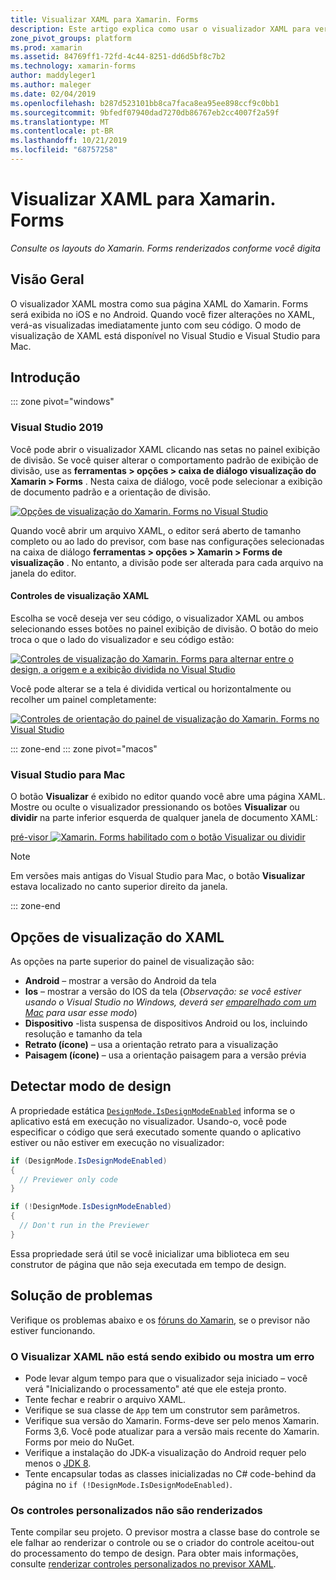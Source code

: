 ```yaml
---
title: Visualizar XAML para Xamarin. Forms
description: Este artigo explica como usar o visualizador XAML para ver os layouts do Xamarin. Forms renderizados conforme você digita. O XAML Visualizer está disponível no Visual Studio 2019 e no Visual Studio 2019 para Mac.
zone_pivot_groups: platform
ms.prod: xamarin
ms.assetid: 84769ff1-72fd-4c44-8251-dd6d5bf8c7b2
ms.technology: xamarin-forms
author: maddyleger1
ms.author: maleger
ms.date: 02/04/2019
ms.openlocfilehash: b287d523101bb8ca7faca8ea95ee898ccf9c0bb1
ms.sourcegitcommit: 9bfedf07940dad7270db86767eb2cc4007f2a59f
ms.translationtype: MT
ms.contentlocale: pt-BR
ms.lasthandoff: 10/21/2019
ms.locfileid: "68757258"
---
```

# <a name="xaml-previewer-for-xamarinforms"></a>Visualizar XAML para Xamarin. Forms

_Consulte os layouts do Xamarin. Forms renderizados conforme você digita_

## <a name="overview"></a>Visão Geral

O visualizador XAML mostra como sua página XAML do Xamarin. Forms será exibida no iOS e no Android. Quando você fizer alterações no XAML, verá-as visualizadas imediatamente junto com seu código. O modo de visualização de XAML está disponível no Visual Studio e Visual Studio para Mac.

## <a name="getting-started"></a>Introdução

::: zone pivot="windows"

### <a name="visual-studio-2019"></a>Visual Studio 2019

Você pode abrir o visualizador XAML clicando nas setas no painel exibição de divisão. Se você quiser alterar o comportamento padrão de exibição de divisão, use as **ferramentas > opções > caixa de diálogo visualização do Xamarin > Forms** . Nesta caixa de diálogo, você pode selecionar a exibição de documento padrão e a orientação de divisão.

[![Opções de visualização do Xamarin. Forms no Visual Studio](xaml-previewer-images/xamlp-options-vs-sm.png "Opções de visualização do Xamarin. Forms no Visual Studio")](xaml-previewer-images/xamlp-options-vs-lg.png#lightbox)

Quando você abrir um arquivo XAML, o editor será aberto de tamanho completo ou ao lado do previsor, com base nas configurações selecionadas na caixa de diálogo **ferramentas > opções > Xamarin > Forms de visualização** . No entanto, a divisão pode ser alterada para cada arquivo na janela do editor.

#### <a name="xaml-preview-controls"></a>Controles de visualização XAML

Escolha se você deseja ver seu código, o visualizador XAML ou ambos selecionando esses botões no painel exibição de divisão. O botão do meio troca o que o lado do visualizador e seu código estão:

[![Controles de visualização do Xamarin. Forms para alternar entre o design, a origem e a exibição dividida no Visual Studio](xaml-previewer-images/xamlp-controls-splitview-vs-sm.png "Controles de visualização do Xamarin. Forms para alternar entre o design, a origem e a exibição dividida no Visual Studio")](xaml-previewer-images/xamlp-controls-splitview-vs-lg.png#lightbox)

Você pode alterar se a tela é dividida vertical ou horizontalmente ou recolher um painel completamente:

[![Controles de orientação do painel de visualização do Xamarin. Forms no Visual Studio](xaml-previewer-images/xamlp-controls-orientation-vs-sm.png "Controles de orientação do painel de visualização do Xamarin. Forms no Visual Studio")](xaml-previewer-images/xamlp-controls-orientation-vs-lg.png#lightbox)

::: zone-end
::: zone pivot="macos"

### <a name="visual-studio-for-mac"></a>Visual Studio para Mac

O botão **Visualizar** é exibido no editor quando você abre uma página XAML. Mostre ou oculte o visualizador pressionando os botões **Visualizar** ou **dividir** na parte inferior esquerda de qualquer janela de documento XAML:

[pré-visor ![Xamarin. Forms habilitado com o botão Visualizar ou dividir](xaml-previewer-images/xamlp-list-sml.png)](xaml-previewer-images/xamlp-list.png#lightbox)

> [!NOTE]
> Em versões mais antigas do Visual Studio para Mac, o botão **Visualizar** estava localizado no canto superior direito da janela.

::: zone-end

## <a name="xaml-previewer-options"></a>Opções de visualização do XAML

As opções na parte superior do painel de visualização são:

* **Android** – mostrar a versão do Android da tela
* **Ios** – mostrar a versão do IOS da tela (*Observação: se você estiver usando o Visual Studio no Windows, deverá ser [emparelhado com um Mac](~/ios/get-started/installation/windows/connecting-to-mac/index.md) para usar esse modo*)
* **Dispositivo** -lista suspensa de dispositivos Android ou Ios, incluindo resolução e tamanho da tela
* **Retrato (ícone)** – usa a orientação retrato para a visualização
* **Paisagem (ícone)** – usa a orientação paisagem para a versão prévia

## <a name="detect-design-mode"></a>Detectar modo de design

A propriedade estática [`DesignMode.IsDesignModeEnabled`](xref:Xamarin.Forms.DesignMode.IsDesignModeEnabled) informa se o aplicativo está em execução no visualizador. Usando-o, você pode especificar o código que será executado somente quando o aplicativo estiver ou não estiver em execução no visualizador:

```csharp
if (DesignMode.IsDesignModeEnabled)
{
  // Previewer only code  
}

if (!DesignMode.IsDesignModeEnabled)
{
  // Don't run in the Previewer  
}
```

Essa propriedade será útil se você inicializar uma biblioteca em seu construtor de página que não seja executada em tempo de design.

## <a name="troubleshooting"></a>Solução de problemas

Verifique os problemas abaixo e os [fóruns do Xamarin](https://forums.xamarin.com/categories/xamarin-forms), se o previsor não estiver funcionando.

### <a name="xaml-previewer-isnt-showing-or-shows-an-error"></a>O Visualizar XAML não está sendo exibido ou mostra um erro

* Pode levar algum tempo para que o visualizador seja iniciado – você verá "Inicializando o processamento" até que ele esteja pronto.
* Tente fechar e reabrir o arquivo XAML.
* Verifique se sua classe de `App` tem um construtor sem parâmetros.
* Verifique sua versão do Xamarin. Forms-deve ser pelo menos Xamarin. Forms 3,6. Você pode atualizar para a versão mais recente do Xamarin. Forms por meio do NuGet.
* Verifique a instalação do JDK-a visualização do Android requer pelo menos o [JDK 8](https://www.oracle.com/technetwork/java/javase/downloads/index.html).
* Tente encapsular todas as classes inicializadas no C# code-behind da página no `if (!DesignMode.IsDesignModeEnabled)`.

### <a name="custom-controls-arent-rendering"></a>Os controles personalizados não são renderizados

Tente compilar seu projeto. O previsor mostra a classe base do controle se ele falhar ao renderizar o controle ou se o criador do controle aceitou-out do processamento do tempo de design. Para obter mais informações, consulte [renderizar controles personalizados no previsor XAML](render-custom-controls.md).
